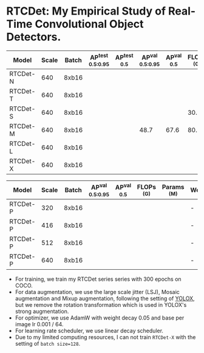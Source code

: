 # RTCDet: My Empirical Study of Real-Time Convolutional Object Detectors.

|   Model  | Scale | Batch | AP<sup>test<br>0.5:0.95 | AP<sup>test<br>0.5 | AP<sup>val<br>0.5:0.95 | AP<sup>val<br>0.5 | FLOPs<br><sup>(G) | Params<br><sup>(M) | Weight |
|----------|-------|-------|-------------------------|--------------------|------------------------|-------------------|-------------------|--------------------|--------|
| RTCDet-N |  640  | 8xb16 |                         |                    |                        |                   |                   |                    |  |
| RTCDet-T |  640  | 8xb16 |                         |                    |                        |                   |                   |                    |  |
| RTCDet-S |  640  | 8xb16 |                         |                    |                        |                   |        30.9       |         8.5        |  |
| RTCDet-M |  640  | 8xb16 |                         |                    |           48.7         |       67.6        |        80.3       |         22.6       | [ckpt](https://github.com/yjh0410/RT-ODLab/releases/download/yolo_tutorial_ckpt/rtcdet_m_coco.pth) |
| RTCDet-L |  640  | 8xb16 |                         |                    |                        |                   |                   |                    |  |
| RTCDet-X |  640  | 8xb16 |                         |                    |                        |                   |                   |                    |  |

|   Model  | Scale | Batch | AP<sup>val<br>0.5:0.95 | AP<sup>val<br>0.5 | FLOPs<br><sup>(G) | Params<br><sup>(M) | Weight |
|----------|-------|-------|------------------------|-------------------|-------------------|--------------------|--------|
| RTCDet-P |  320  | 8xb16 |                        |                   |                   |                    | - |
| RTCDet-P |  416  | 8xb16 |                        |                   |                   |                    | - |
| RTCDet-P |  512  | 8xb16 |                        |                   |                   |                    | - |
| RTCDet-P |  640  | 8xb16 |                        |                   |                   |                    | - |

- For training, we train my RTCDet series series with 300 epochs on COCO.
- For data augmentation, we use the large scale jitter (LSJ), Mosaic augmentation and Mixup augmentation, following the setting of [YOLOX](https://github.com/ultralytics/yolov5), but we remove the rotation transformation which is used in YOLOX's strong augmentation.
- For optimizer, we use AdamW with weight decay 0.05 and base per image lr 0.001 / 64.
- For learning rate scheduler, we use linear decay scheduler.
- Due to my limited computing resources, I can not train `RTCDet-X` with the setting of `batch size=128`.
